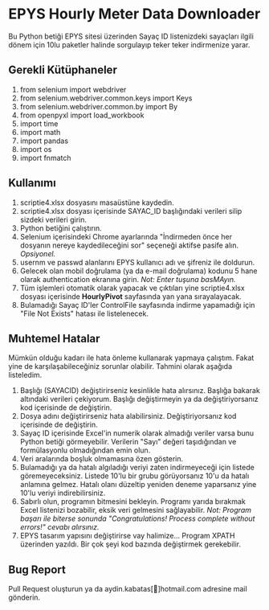# EPYS Hourly Meter Data Downloader
Bu Python betiği EPYS sitesi üzerinden Sayaç ID listenizdeki sayaçları ilgili dönem için 10lu paketler halinde sorgulayıp teker teker indirmenize yarar.

## Gerekli Kütüphaneler
1. from selenium import webdriver
2. from selenium.webdriver.common.keys import Keys
3. from selenium.webdriver.common.by import By
4. from openpyxl import load_workbook
5. import time
6. import math
7. import pandas
8. import os
9. import fnmatch

## Kullanımı
1. scriptie4.xlsx dosyasını masaüstüne kaydedin.
2. scriptie4.xlsx dosyası içerisinde SAYAC_ID başlığındaki verileri silip sizdeki verileri girin.
3. Python betiğini çalıştırın.
4. Selenium içerisindeki Chrome ayarlarında "İndirmeden önce her dosyanın nereye kaydedileceğini sor" seçeneği aktifse pasife alın. *Opsiyonel.*
5. usernm ve passwd alanlarını EPYS kullanıcı adı ve şifreniz ile doldurun.
6. Gelecek olan mobil doğrulama (ya da e-mail doğrulama) kodunu 5 hane olarak authentication ekranına girin. *Not: Enter tuşuna basMAyın.*
7. Tüm işlemleri otomatik olarak yapacak ve çıktıları yine scriptie4.xlsx dosyası içerisinde **HourlyPivot** sayfasında yan yana sırayalayacak.
8. Bulamadığı Sayaç ID'ler ControlFile sayfasında indirme yapamadığı için "File Not Exists" hatası ile listelenecek.

## Muhtemel Hatalar
Mümkün olduğu kadarı ile hata önleme kullanarak yapmaya çalıştım. Fakat yine de karşılaşabileceğiniz sorunlar olabilir. Tahmini olarak aşağıda listeledim.
1. Başlığı (SAYACID) değiştirirseniz kesinlikle hata alırsınız. Başlığa bakarak altındaki verileri çekiyorum. Başlığı değiştirmeyin ya da değiştiriyorsanız kod içerisinde de değiştirin.
2. Dosya adını değiştirirseniz hata alabilirsiniz. Değiştiriyorsanız kod içerisinde de değiştirin.
3. Sayaç ID içerisinde Excel'in numerik olarak almadığı veriler varsa bunu Python betiği görmeyebilir. Verilerin "Sayı" değeri taşıdığından ve formülasyonlu olmadığından emin olun.
4. Veri aralarında boşluk olmamasına özen gösterin.
5. Bulamadığı ya da hatalı algıladığı veriyi zaten indirmeyeceği için listede göremeyeceksiniz. Listede 10'lu bir grubu görüyorsanız 10'u da hatalı anlamına gelmez. Hatalı olanı düzeltip yeniden deneme yaparsanız yine 10'lu veriyi indirebilirsiniz.
6. Sabırlı olun, programın bitmesini bekleyin. Programı yarıda bırakmak Excel listenizi bozabilir, eksik veri gelmesini sağlayabilir. *Not: Program başarı ile biterse sonunda "Congratulations! Process complete without errors!" cevabı alırsınız.*
7. EPYS tasarım yapısını değiştirirse vay halimize... Program XPATH üzerinden yazıldı. Bir çok şeyi kod bazında değiştirmek gerekebilir.

## Bug Report
Pull Request oluşturun ya da aydin.kabatas[🥩]hotmail.com adresine mail gönderin.
